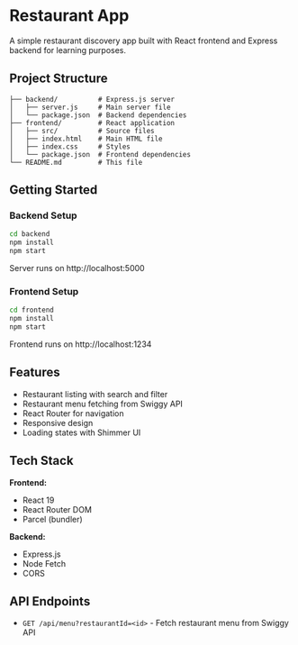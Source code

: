 # Restaurant App

A simple restaurant discovery app built with React frontend and Express backend for learning purposes.

## Project Structure

```
├── backend/          # Express.js server
│   ├── server.js     # Main server file
│   └── package.json  # Backend dependencies
├── frontend/         # React application
│   ├── src/          # Source files
│   ├── index.html    # Main HTML file
│   ├── index.css     # Styles
│   └── package.json  # Frontend dependencies
└── README.md         # This file
```

## Getting Started

### Backend Setup
```bash
cd backend
npm install
npm start
```
Server runs on http://localhost:5000

### Frontend Setup
```bash
cd frontend
npm install
npm start
```
Frontend runs on http://localhost:1234

## Features

- Restaurant listing with search and filter
- Restaurant menu fetching from Swiggy API
- React Router for navigation
- Responsive design
- Loading states with Shimmer UI

## Tech Stack

**Frontend:**
- React 19
- React Router DOM
- Parcel (bundler)

**Backend:**
- Express.js
- Node Fetch
- CORS

## API Endpoints

- `GET /api/menu?restaurantId=<id>` - Fetch restaurant menu from Swiggy API